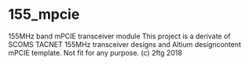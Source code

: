 # 155_mpcie
155MHz band mPCIE transceiver module
This project is a derivate of SCOMS TACNET 155MHz transceiver designs and Altium designcontent mPCIE template. 
Not fit for any purpose. (c) 2ftg 2018

